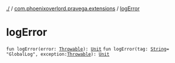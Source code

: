 [./](../index.md) / [com.phoenixoverlord.pravega.extensions](index.md) / [logError](./log-error.md)

# logError

`fun logError(error: `[`Throwable`](https://kotlinlang.org/api/latest/jvm/stdlib/kotlin/-throwable/index.html)`): `[`Unit`](https://kotlinlang.org/api/latest/jvm/stdlib/kotlin/-unit/index.html)
`fun logError(tag: `[`String`](https://kotlinlang.org/api/latest/jvm/stdlib/kotlin/-string/index.html)` = "GlobalLog", exception: `[`Throwable`](https://kotlinlang.org/api/latest/jvm/stdlib/kotlin/-throwable/index.html)`): `[`Unit`](https://kotlinlang.org/api/latest/jvm/stdlib/kotlin/-unit/index.html)